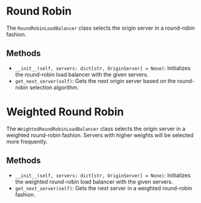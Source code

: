 # Round Robin
The `RoundRobinLoadBalancer` class selects the origin server in a round-robin fashion.

## Methods
- `__init__(self, servers: dict[str, OriginServer] = None)`: Initializes the round-robin load balancer with the given servers.
- `get_next_server(self)`: Gets the next origin server based on the round-robin selection algorithm.

# Weighted Round Robin
The `WeightedRoundRobinLoadBalancer` class selects the origin server in a weighted round-robin fashion. Servers with higher weights will be selected more frequently.

## Methods
- `__init__(self, servers: dict[str, OriginServer] = None)`: Initializes the weighted round-robin load balancer with the given servers.
- `get_next_server(self)`: Gets the next server in a weighted round-robin fashion.